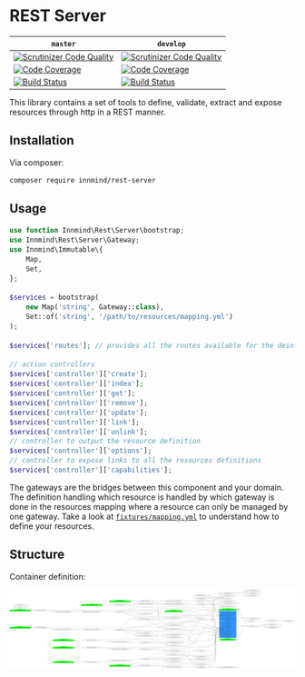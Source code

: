 # REST Server

| `master` | `develop` |
|----------|-----------|
| [![Scrutinizer Code Quality](https://scrutinizer-ci.com/g/Innmind/rest-server/badges/quality-score.png?b=master)](https://scrutinizer-ci.com/g/Innmind/rest-server/?branch=master) | [![Scrutinizer Code Quality](https://scrutinizer-ci.com/g/Innmind/rest-server/badges/quality-score.png?b=develop)](https://scrutinizer-ci.com/g/Innmind/rest-server/?branch=develop) |
| [![Code Coverage](https://scrutinizer-ci.com/g/Innmind/rest-server/badges/coverage.png?b=master)](https://scrutinizer-ci.com/g/Innmind/rest-server/?branch=master) | [![Code Coverage](https://scrutinizer-ci.com/g/Innmind/rest-server/badges/coverage.png?b=develop)](https://scrutinizer-ci.com/g/Innmind/rest-server/?branch=develop) |
| [![Build Status](https://scrutinizer-ci.com/g/Innmind/rest-server/badges/build.png?b=master)](https://scrutinizer-ci.com/g/Innmind/rest-server/build-status/master) | [![Build Status](https://scrutinizer-ci.com/g/Innmind/rest-server/badges/build.png?b=develop)](https://scrutinizer-ci.com/g/Innmind/rest-server/build-status/develop) |

This library contains a set of tools to define, validate, extract and expose resources through http in a REST manner.

## Installation

Via composer:

```sh
composer require innmind/rest-server
```

## Usage

```php
use function Innmind\Rest\Server\bootstrap;
use Innmind\Rest\Server\Gateway;
use Innmind\Immutable\{
    Map,
    Set,
};

$services = bootstrap(
    new Map('string', Gateway::class),
    Set::of('string', '/path/to/resources/mapping.yml')
);

$services['routes']; // provides all the routes available for the deinfitions you provided

// action controllers
$services['controller']['create'];
$services['controller']['index'];
$services['controller']['get'];
$services['controller']['remove'];
$services['controller']['update'];
$services['controller']['link'];
$services['controller']['unlink'];
// controller to output the resource definition
$services['controller']['options'];
// controller to expose links to all the resources definitions
$services['controller']['capabilities'];
```

The gateways are the bridges between this component and your domain. The definition handling which resource is handled by which gateway is done in the resources mapping where a resource can only be managed by one gateway. Take a look at [`fixtures/mapping.yml`](fixtures/mapping.yml) to understand how to define your resources.

## Structure

Container definition:

![](graph.png)
